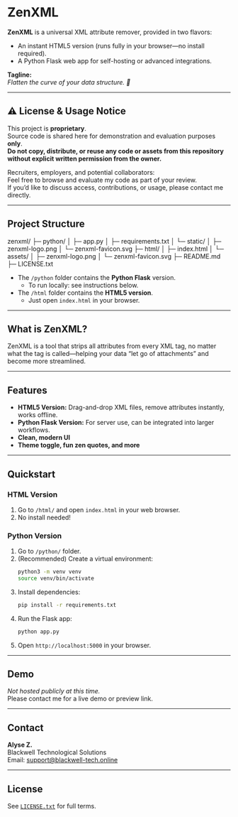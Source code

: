 # ZenXML

**ZenXML** is a universal XML attribute remover, provided in two flavors:
- An instant HTML5 version (runs fully in your browser—no install required).
- A Python Flask web app for self-hosting or advanced integrations.

**Tagline:**  
_Flatten the curve of your data structure. 🧘_

---

## ⚠️ License & Usage Notice

This project is **proprietary**.  
Source code is shared here for demonstration and evaluation purposes **only**.  
**Do not copy, distribute, or reuse any code or assets from this repository without explicit written permission from the owner.**

Recruiters, employers, and potential collaborators:  
Feel free to browse and evaluate my code as part of your review.  
If you’d like to discuss access, contributions, or usage, please contact me directly.

---

## Project Structure

zenxml/
├─ python/
│ ├─ app.py
│ ├─ requirements.txt
│ └─ static/
│ ├─ zenxml-logo.png
│ └─ zenxml-favicon.svg
├─ html/
│ ├─ index.html
│ └─ assets/
│ ├─ zenxml-logo.png
│ └─ zenxml-favicon.svg
├─ README.md
├─ LICENSE.txt


- The `/python` folder contains the **Python Flask** version.
    - To run locally: see instructions below.
- The `/html` folder contains the **HTML5 version**.
    - Just open `index.html` in your browser.

---

## What is ZenXML?

ZenXML is a tool that strips all attributes from every XML tag, no matter what the tag is called—helping your data “let go of attachments” and become more streamlined.

---

## Features

- **HTML5 Version:** Drag-and-drop XML files, remove attributes instantly, works offline.
- **Python Flask Version:** For server use, can be integrated into larger workflows.
- **Clean, modern UI**
- **Theme toggle, fun zen quotes, and more**

---

## Quickstart

### **HTML Version**
1. Go to `/html/` and open `index.html` in your web browser.
2. No install needed!

### **Python Version**
1. Go to `/python/` folder.
2. (Recommended) Create a virtual environment:
    ```bash
    python3 -m venv venv
    source venv/bin/activate
    ```
3. Install dependencies:
    ```bash
    pip install -r requirements.txt
    ```
4. Run the Flask app:
    ```bash
    python app.py
    ```
5. Open `http://localhost:5000` in your browser.

---

## Demo

*Not hosted publicly at this time.*  
Please contact me for a live demo or preview link.

---

## Contact

**Alyse Z.**  
Blackwell Technological Solutions  
Email: support@blackwell-tech.online

---

## License

See [`LICENSE.txt`](LICENSE.txt) for full terms.


